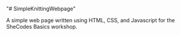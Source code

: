 "# SimpleKnittingWebpage" 

A simple web page written using HTML, CSS, and Javascript for the SheCodes Basics workshop.
